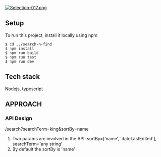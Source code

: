 [![Selection-017.png](https://i.postimg.cc/Dykm8zQb/Selection-017.png)](https://postimg.cc/F1ph6NB9)

## Setup
To run this project, install it locally using npm:

```
$ cd ../search-n-find
$ npm install
$ npm run build
$ npm run test
$ npm run dev
```

## Tech stack
Nodejs, typescript

## APPROACH
### API Design

<base-url>/search?searchTerm=king&sortBy=name

1. Two params are involved in the API: sortBy=['name', 'dateLastEdited'], searchTerm='any string'
2. By default the sortBy is 'name'